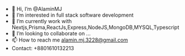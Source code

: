 - 👋 Hi, I’m @AlaminMJ
- 👀 I’m interested in full stack software development 
- 🌱 I’m currently work with Nextjs,Prisma,ReactJs,Express,NodeJS,MongoDB,MYSQL,Typescript
- 💞️ I’m looking to collaborate on ...
- 📫 How to reach me alamin.mj.3228@gmail.com
-  Contact: +8801610132213

<!---
AlaminMJ/AlaminMJ is a ✨ special ✨ repository because its `README.md` (this file) appears on your GitHub profile.
You can click the Preview link to take a look at your changes.
--->
